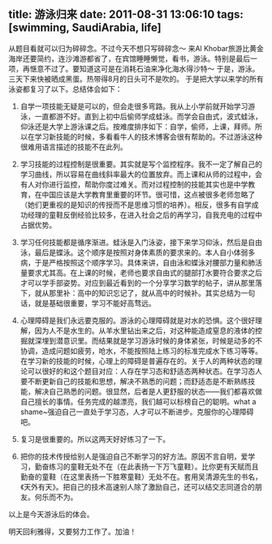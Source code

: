 title: 游泳归来
date: 2011-08-31 13:06:10
tags: [swimming, SaudiArabia, life] 
---

从题目看就可以归为碎碎念。不过今天不想只写碎碎念～
来Al Khobar旅游比黄金海岸还要简约，连沙滩游都省了，在宾馆睡睡懒觉，看书，游泳。特别是最后一项，再惬意不过了。要知道这可是在消耗石油来净化海水得沙特～
于是，游泳。三天下来快被晒成黑蛋。热带得8月的日头可不是吹的。
于是把大学以来学的所有泳姿都复习了以下。总结体会如下：

1. 自学一项技能无疑是可以的，但会走很多弯路。我从上小学前就开始学习游泳，一直都游不好。直到上初中后偷师学成蛙泳。而学会自由式，波式蛙泳，仰泳还是大学上游泳课之后。按难度排序如下：自学，偷师，上课，拜师。所以在学习新技能的时候，多看看牛人的技术博客会很有帮助的。不过游泳这种很难用语言描述的技能不在此列。

2. 学习技能的过程控制是很重要。其实就是写个监控程序。我不一定了解自己的学习曲线，所以容易在曲线斜率最大的位置放弃。而上课和从师的过程中，会有人对你进行监控，帮助你度过难关。而对过程控制的技能其实也是中学教育，在中国应该是大学教育里重要的环节。很可惜，这点被很多老师忽略了（她们更重视的是知识的传授而不是思维习惯的培养）。相反，很多有自学成功经理的童鞋反倒经验比较多，在进入社会之后的再学习，自我充电的过程中占据优势。

3. 学习任何技能都是循序渐进。蛙泳是入门泳姿，接下来学习仰泳，然后是自由泳，最后是蝶泳。这个顺序是按照对身体素质的要求来的。本人自小体弱多病，于是严格按照这个顺序学习。具体来讲，自由泳和蝶泳对腰部力量和肺活量要求尤其高。在上课的时候，老师也要求自由式的腿部打水要符合要求之后才可以学手部姿势。对应到最近看到的一个分享学习数学的帖子，讲从那里落下，就从那里补：高中的知识忘记了，就从高中的时候补。其实总结为一句话，就是基础很重要，学习不能好高骛远。

4. 心理障碍是我们永远要克服的。游泳的心理障碍就是对水的恐惧。这个很好理解，因为人不是水生的。从羊水里钻出来之后，对这种能造成窒息的液体的控掘就深埋到潜意识里。而结果就是学习游泳时候的身体紧张，时候是动多的不协调，造成问题如疲劳，呛水，不能按照陆上练习的标准完成水下练习等等。在学习新的技能的时候，心理上的障碍是普遍存在的。关于人的两种状态的理论可以很好的和这个题目对应：人存在学习态和舒适态两种状态。在学习态人要不断更新自己的技能和思想，解决不熟悉的问题；而舒适态是不断熟练技能，解决自己熟悉的问题。很显然，后者是人更舒服的状态——我们都喜欢做自己擅长的事情。任务完成的越漂亮，我们越可以标榜自己的聪明。what a shame~强迫自己一直处于学习态，人才可以不断进步。克服你的心理障碍吧。

5. 复习是很重要的。所以这两天好好练习了一下。

6. 把你的技术传授给别人是强迫自己不断学习的好方法。原因不言自明，爱学习，勤奋练习的童鞋无处不在（在此表扬一下万飞童鞋）。比你更有天赋而且勤奋的童鞋（在这里表扬一下胜寒童鞋）无处不在。套用吴清源先生的书名，《天外有天》。把自己的技术高速别人除了激励自己，还可以结交志同道合的朋友。何乐而不为。

以上是今天游泳后的体会。

明天回利雅得，又要努力工作了。加油！
